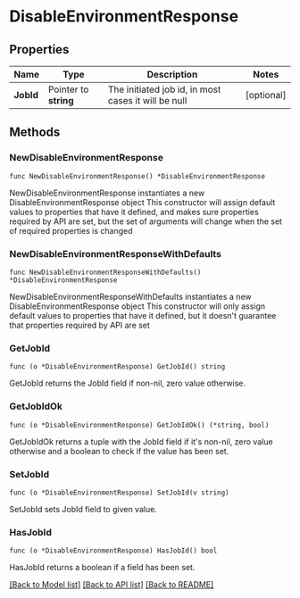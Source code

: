 # DisableEnvironmentResponse

## Properties

Name | Type | Description | Notes
------------ | ------------- | ------------- | -------------
**JobId** | Pointer to **string** | The initiated job id, in most cases it will be null | [optional] 

## Methods

### NewDisableEnvironmentResponse

`func NewDisableEnvironmentResponse() *DisableEnvironmentResponse`

NewDisableEnvironmentResponse instantiates a new DisableEnvironmentResponse object
This constructor will assign default values to properties that have it defined,
and makes sure properties required by API are set, but the set of arguments
will change when the set of required properties is changed

### NewDisableEnvironmentResponseWithDefaults

`func NewDisableEnvironmentResponseWithDefaults() *DisableEnvironmentResponse`

NewDisableEnvironmentResponseWithDefaults instantiates a new DisableEnvironmentResponse object
This constructor will only assign default values to properties that have it defined,
but it doesn't guarantee that properties required by API are set

### GetJobId

`func (o *DisableEnvironmentResponse) GetJobId() string`

GetJobId returns the JobId field if non-nil, zero value otherwise.

### GetJobIdOk

`func (o *DisableEnvironmentResponse) GetJobIdOk() (*string, bool)`

GetJobIdOk returns a tuple with the JobId field if it's non-nil, zero value otherwise
and a boolean to check if the value has been set.

### SetJobId

`func (o *DisableEnvironmentResponse) SetJobId(v string)`

SetJobId sets JobId field to given value.

### HasJobId

`func (o *DisableEnvironmentResponse) HasJobId() bool`

HasJobId returns a boolean if a field has been set.


[[Back to Model list]](../README.md#documentation-for-models) [[Back to API list]](../README.md#documentation-for-api-endpoints) [[Back to README]](../README.md)


